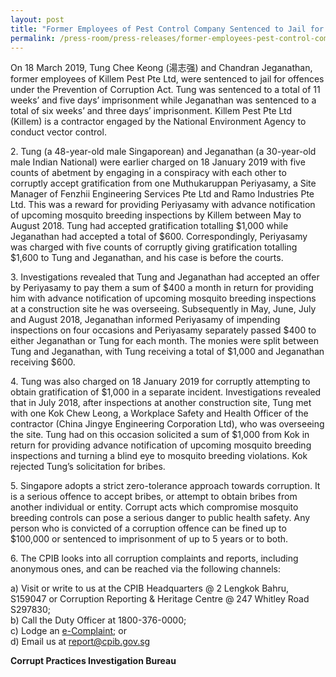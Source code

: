 ```yaml
---
layout: post
title: "Former Employees of Pest Control Company Sentenced to Jail for Corruption"
permalink: /press-room/press-releases/former-employees-pest-control-company-sentenced-jail-corruption/
---
```

On 18 March 2019, Tung Chee Keong (湯志强) and Chandran Jeganathan, former employees of Killem Pest Pte Ltd, were sentenced to jail for offences under the Prevention of Corruption Act. Tung was sentenced to a total of 11 weeks’ and five days’ imprisonment while Jeganathan was sentenced to a total of six weeks’ and three days’ imprisonment. Killem Pest Pte Ltd (Killem) is a contractor engaged by the National Environment Agency to conduct vector control.

2\.       Tung (a 48-year-old male Singaporean) and Jeganathan (a 30-year-old male Indian National) were earlier charged on 18 January 2019 with five counts of abetment by engaging in a conspiracy with each other to corruptly accept gratification from one Muthukaruppan Periyasamy, a Site Manager of Fenzhii Engineering Services Pte Ltd and Ramo Industries Pte Ltd. This was a reward for providing Periyasamy with advance notification of upcoming mosquito breeding inspections by Killem between May to August 2018. Tung had accepted gratification totalling $1,000 while Jeganathan had accepted a total of $600. Correspondingly, Periyasamy was charged with five counts of corruptly giving gratification totalling $1,600 to Tung and Jeganathan, and his case is before the courts.

3\.        Investigations revealed that Tung and Jeganathan had accepted an offer by Periyasamy to pay them a sum of $400 a month in return for providing him with advance notification of upcoming mosquito breeding inspections at a construction site he was overseeing. Subsequently in May, June, July and August 2018, Jeganathan informed Periyasamy of impending inspections on four occasions and Periyasamy separately passed $400 to either Jeganathan or Tung for each month. The monies were split between Tung and Jeganathan, with Tung receiving a total of $1,000 and Jeganathan receiving $600.

4\.        Tung was also charged on 18 January 2019 for corruptly attempting to obtain gratification of $1,000 in a separate incident. Investigations revealed that in July 2018, after inspections at another construction site, Tung met with one Kok Chew Leong, a Workplace Safety and Health Officer of the contractor (China Jingye Engineering Corporation Ltd), who was overseeing the site. Tung had on this occasion solicited a sum of $1,000 from Kok in return for providing advance notification of upcoming mosquito breeding inspections and turning a blind eye to mosquito breeding violations. Kok rejected Tung’s solicitation for bribes.

5\.        Singapore adopts a strict zero-tolerance approach towards corruption. It is a serious offence to accept bribes, or attempt to obtain bribes from another individual or entity. Corrupt acts which compromise mosquito breeding controls can pose a serious danger to public health safety. Any person who is convicted of a corruption offence can be fined up to $100,000 or sentenced to imprisonment of up to 5 years or to both.

6\.       The CPIB looks into all corruption complaints and reports, including anonymous ones, and can be reached via the following channels:

a) Visit or write to us at the CPIB Headquarters @ 2 Lengkok Bahru, S159047 or Corruption Reporting & Heritage Centre @ 247 Whitley Road S297830;<br />
b) Call the Duty Officer at 1800-376-0000;<br />
c) Lodge an [e-Complaint](/e-services/e-complaint-for-corrupt-conduct); or<br>
d) Email us at <a class="spamspan" href="mailto:report@cpib.gov.sg">report@cpib.gov.sg</a>

**Corrupt Practices Investigation Bureau**
